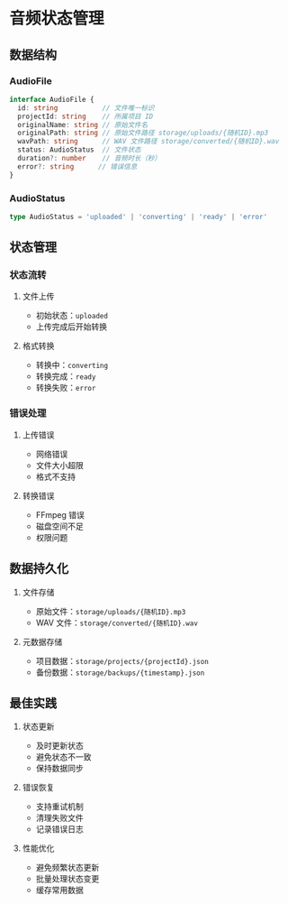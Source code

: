 # 音频状态管理

## 数据结构

### AudioFile

```typescript
interface AudioFile {
  id: string           // 文件唯一标识
  projectId: string    // 所属项目 ID
  originalName: string // 原始文件名
  originalPath: string // 原始文件路径 storage/uploads/{随机ID}.mp3
  wavPath: string      // WAV 文件路径 storage/converted/{随机ID}.wav
  status: AudioStatus  // 文件状态
  duration?: number    // 音频时长（秒）
  error?: string      // 错误信息
}
```

### AudioStatus

```typescript
type AudioStatus = 'uploaded' | 'converting' | 'ready' | 'error'
```

## 状态管理

### 状态流转

1. 文件上传
   - 初始状态：`uploaded`
   - 上传完成后开始转换

2. 格式转换
   - 转换中：`converting`
   - 转换完成：`ready`
   - 转换失败：`error`

### 错误处理

1. 上传错误
   - 网络错误
   - 文件大小超限
   - 格式不支持

2. 转换错误
   - FFmpeg 错误
   - 磁盘空间不足
   - 权限问题

## 数据持久化

1. 文件存储
   - 原始文件：`storage/uploads/{随机ID}.mp3`
   - WAV 文件：`storage/converted/{随机ID}.wav`

2. 元数据存储
   - 项目数据：`storage/projects/{projectId}.json`
   - 备份数据：`storage/backups/{timestamp}.json`

## 最佳实践

1. 状态更新
   - 及时更新状态
   - 避免状态不一致
   - 保持数据同步

2. 错误恢复
   - 支持重试机制
   - 清理失败文件
   - 记录错误日志

3. 性能优化
   - 避免频繁状态更新
   - 批量处理状态变更
   - 缓存常用数据 